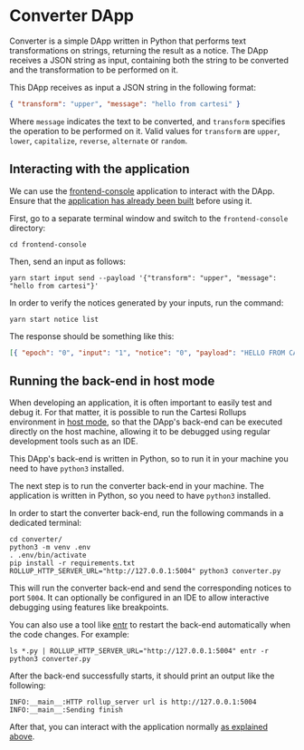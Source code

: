 # Converter DApp

Converter is a simple DApp written in Python that performs text transformations on strings, returning the result as a notice.
The DApp receives a JSON string as input, containing both the string to be converted and the transformation to be performed on it.

This DApp receives as input a JSON string in the following format:

```json
{ "transform": "upper", "message": "hello from cartesi" }
```

Where `message` indicates the text to be converted, and `transform` specifies the operation to be performed on it.
Valid values for `transform` are `upper`, `lower`, `capitalize`, `reverse`, `alternate` or `random`.

## Interacting with the application

We can use the [frontend-console](../frontend-console) application to interact with the DApp.
Ensure that the [application has already been built](../frontend-console/README.md#building) before using it.

First, go to a separate terminal window and switch to the `frontend-console` directory:

```shell
cd frontend-console
```

Then, send an input as follows:

```shell
yarn start input send --payload '{"transform": "upper", "message": "hello from cartesi"}'
```

In order to verify the notices generated by your inputs, run the command:

```shell
yarn start notice list
```

The response should be something like this:

```json
[{ "epoch": "0", "input": "1", "notice": "0", "payload": "HELLO FROM CARTESI" }]
```

## Running the back-end in host mode

When developing an application, it is often important to easily test and debug it. For that matter, it is possible to run the Cartesi Rollups environment in [host mode](../README.md#host-mode), so that the DApp's back-end can be executed directly on the host machine, allowing it to be debugged using regular development tools such as an IDE.

This DApp's back-end is written in Python, so to run it in your machine you need to have `python3` installed.

The next step is to run the converter back-end in your machine. The application is written in Python, so you need to have `python3` installed.

In order to start the converter back-end, run the following commands in a dedicated terminal:

```shell
cd converter/
python3 -m venv .env
. .env/bin/activate
pip install -r requirements.txt
ROLLUP_HTTP_SERVER_URL="http://127.0.0.1:5004" python3 converter.py
```

This will run the converter back-end and send the corresponding notices to port `5004`.
It can optionally be configured in an IDE to allow interactive debugging using features like breakpoints.

You can also use a tool like [entr](https://eradman.com/entrproject/) to restart the back-end automatically when the code changes. For example:

```shell
ls *.py | ROLLUP_HTTP_SERVER_URL="http://127.0.0.1:5004" entr -r python3 converter.py
```

After the back-end successfully starts, it should print an output like the following:

```log
INFO:__main__:HTTP rollup_server url is http://127.0.0.1:5004
INFO:__main__:Sending finish
```

After that, you can interact with the application normally [as explained above](#interacting-with-the-application).
